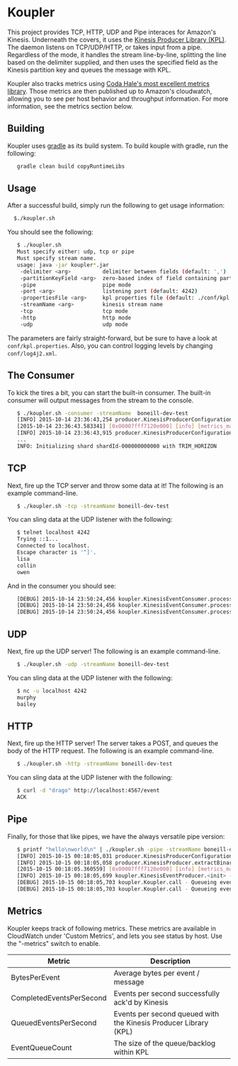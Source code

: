 Koupler
=====================================

This project provides TCP, HTTP, UDP and Pipe interaces for Amazon's Kinesis.  Underneath the covers, it uses
the [Kinesis Producer Library (KPL)](https://github.com/awslabs/amazon-kinesis-producer).  The daemon 
listens on TCP/UDP/HTTP, or takes input from a pipe.  Regardless of the mode, it handles the stream line-by-line, 
splitting the line based on the delimiter supplied, and then uses the specified field as the Kinesis partition key
and queues the message with KPL.

Koupler also tracks metrics using [Coda Hale's most excellent metrics library](https://dropwizard.github.io/metrics/3.1.0/).  Those metrics
are then published up to Amazon's cloudwatch, allowing you to see per host behavior and throughput information.  For more information, 
see the metrics section below.

Building
--------
Koupler uses [gradle](http://gradle.org/) as its build system.  To build kouple with gradle, run the following:
```bash
   gradle clean build copyRuntimeLibs
```

Usage
-------
After a successful build, simply run the following to get usage information:
```bash
  $./koupler.sh 
```

You should see the following:
```bash
   $ ./koupler.sh
   Must specify either: udp, tcp or pipe
   Must specify stream name.
   usage: java -jar koupler*.jar
    -delimiter <arg>          delimiter between fields (default: ',')
    -partitionKeyField <arg>  zero-based index of field containing partition key (default: 0)
    -pipe                     pipe mode
    -port <arg>               listening port (default: 4242)
    -propertiesFile <arg>     kpl properties file (default: ./conf/kpl.properties)
    -streamName <arg>         kinesis stream name
    -tcp                      tcp mode
    -http                     http mode
    -udp                      udp mode
```

The parameters are fairly straight-forward, but be sure to have a look at ```conf/kpl.properties```.
Also, you can control logging levels by changing ```conf/log4j2.xml```.


The Consumer
-----

To kick the tires a bit, you can start the built-in consumer.  The built-in consumer will output messages from the stream to the console.
 
```bash
   $ ./koupler.sh -consumer -streamName  boneill-dev-test
   [INFO] 2015-10-14 23:36:43,254 producer.KinesisProducerConfiguration.fromPropertiesFile - Attempting to load config from file ./conf/kpl.properties
   [2015-10-14 23:36:43.583341] [0x00007fff7120e000] [info] [metrics_manager.h:148] Uploading metrics to monitoring.us-east-1.amazonaws.com:443
   [INFO] 2015-10-14 23:36:43,915 producer.KinesisProducerConfiguration.fromPropertiesFile - Attempting to load config from file ./conf/kpl.properties
   ...
   INFO: Initializing shard shardId-000000000000 with TRIM_HORIZON
```

TCP
-----
Next, fire up the TCP server and throw some data at it!  The following is an example command-line.

```bash
   $ ./koupler.sh -tcp -streamName boneill-dev-test
```

You can sling data at the UDP listener with the following:

```bash
   $ telnet localhost 4242
   Trying ::1...
   Connected to localhost.
   Escape character is '^]'.
   lisa
   collin
   owen
```

And in the consumer you should see:
```bash
   [DEBUG] 2015-10-14 23:50:24,456 koupler.KinesisEventConsumer.processRecords - Recieved [lisa]
   [DEBUG] 2015-10-14 23:50:24,456 koupler.KinesisEventConsumer.processRecords - Recieved [collin]
   [DEBUG] 2015-10-14 23:50:24,456 koupler.KinesisEventConsumer.processRecords - Recieved [owen]
```

UDP
-----

Next, fire up the UDP server!  The following is an example command-line.

```bash
   $ ./koupler.sh -udp -streamName boneill-dev-test
```

You can sling data at the UDP listener with the following:

```bash
   $ nc -u localhost 4242
   murphy
   bailey
```

HTTP
-----

Next, fire up the HTTP server! The server takes a POST, and queues the body of the HTTP request.
 The following is an example command-line.

```bash
   $ ./koupler.sh -http -streamName boneill-dev-test
```

You can sling data at the UDP listener with the following:

```bash
   $ curl -d "drago" http://localhost:4567/event
   ACK
```

Pipe
-----

Finally, for those that like pipes, we have the always versatile pipe version:

```bash
   $ printf "hello\nworld\n" | ./koupler.sh -pipe -streamName boneill-dev-test
   [INFO] 2015-10-15 00:18:05,031 producer.KinesisProducerConfiguration.fromPropertiesFile - Attempting to load config from file ./conf/kpl.properties
   [INFO] 2015-10-15 00:18:05,058 producer.KinesisProducer.extractBinaries - Extracting binaries to /var/folders/2f/wqb5702967s58rtsgb5kzd940000gp/T/amazon-kinesis-producer-native-binaries
   [2015-10-15 00:18:05.360559] [0x00007fff7120e000] [info] [metrics_manager.h:148] Uploading metrics to monitoring.us-east-1.amazonaws.com:443
   [INFO] 2015-10-15 00:18:05,699 koupler.KinesisEventProducer.<init> - Firing up pipe listener
   [DEBUG] 2015-10-15 00:18:05,703 koupler.Koupler.call - Queueing event [hello]
   [DEBUG] 2015-10-15 00:18:05,703 koupler.Koupler.call - Queueing event [world]
```

Metrics
-----
Koupler keeps track of following metrics.  These metrics are available in CloudWatch under 'Custom Metrics', 
and lets you see status by host.  Use the "-metrics" switch to enable.

| Metric | Description | 
|--------|-------------|
| BytesPerEvent | Average bytes per event / message | 
| CompletedEventsPerSecond | Events per second successfully ack'd by Kinesis | 
| QueuedEventsPerSecond | Events per second queued with the Kinesis Producer Library (KPL) | 
| EventQueueCount | The size of the queue/backlog within KPL |
